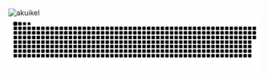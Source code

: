 <img src="https://komarev.com/ghpvc/?username=akuikel&style=for-the-badge&color=orange" alt=""/>


<p><img align="left" src="https://github-readme-stats.vercel.app/api/top-langs?username=akuikel&show_icons=true&locale=en&layout=compact" alt="akuikel" /></p>

<img src="github-snake.svg" alt="Snake animation" />

